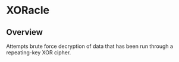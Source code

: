 # XORacle

## Overview

Attempts brute force decryption of data that has been run through a repeating-key
XOR cipher.
